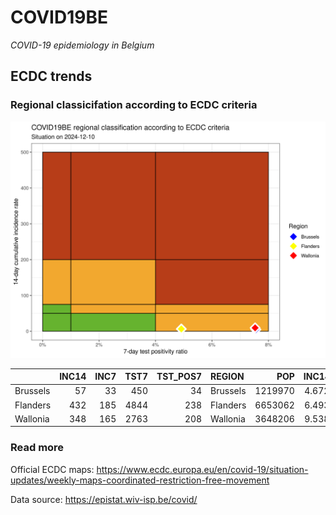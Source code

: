 
# COVID19BE

*COVID-19 epidemiology in Belgium*

## ECDC trends

### Regional classicifation according to ECDC criteria

![](COVID9BE-ecdc-trend.png)

|          | INC14 | INC7 | TST7 | TST\_POS7 | REGION   |     POP | INC14\_RT |       PR7 |          GR |
| :------- | ----: | ---: | ---: | --------: | :------- | ------: | --------: | --------: | ----------: |
| Brussels |    57 |   33 |  450 |        34 | Brussels | 1219970 |  4.672246 | 0.0755556 |   0.3750000 |
| Flanders |   432 |  185 | 4844 |       238 | Flanders | 6653062 |  6.493251 | 0.0491329 | \-0.2510121 |
| Wallonia |   348 |  165 | 2763 |       208 | Wallonia | 3648206 |  9.538935 | 0.0752805 | \-0.0983607 |

### Read more

Official ECDC maps:
<https://www.ecdc.europa.eu/en/covid-19/situation-updates/weekly-maps-coordinated-restriction-free-movement>

Data source: <https://epistat.wiv-isp.be/covid/>

